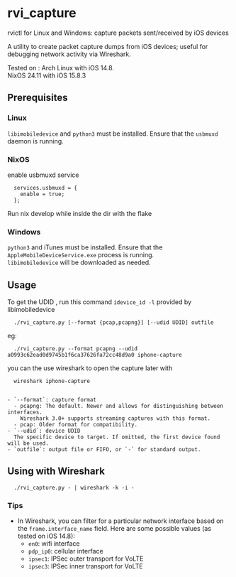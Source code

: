 # rvi_capture

rvictl for Linux and Windows: capture packets sent/received by iOS devices

A utility to create packet capture dumps from iOS devices; useful for debugging network activity via Wireshark.

Tested on :
  Arch Linux with iOS 14.8. <br>
  NixOS 24.11 with iOS 15.8.3

## Prerequisites

### Linux

`libimobiledevice` and `python3` must be installed. Ensure that the `usbmuxd` daemon is running.

### NixOS

enable usbmuxd service

```
  services.usbmuxd = {
    enable = true;
  };
```

Run nix develop while inside the dir with the flake

### Windows

`python3` and iTunes must be installed. Ensure that the `AppleMobileDeviceService.exe` process is running.  
`libimobiledevice` will be downloaded as needed.

## Usage

To get the UDID , run this command ```idevice_id -l``` provided by libimobiledevice

```
  ./rvi_capture.py [--format {pcap,pcapng}] [--udid UDID] outfile
```
eg:
```
  ./rvi_capture.py --format pcapng --udid a0993c62ead0d9745b1f6ca37626fa72cc48d9a0 iphone-capture
```
you can the use wireshark to open the capture later with 
```
  wireshark iphone-capture
```
```

- `--format`: capture format
  - pcapng: The default. Newer and allows for distinguishing between interfaces.
    Wireshark 3.0+ supports streaming captures with this format.
  - pcap: Older format for compatibility.
- `--udid`: device UDID  
  The specific device to target. If omitted, the first device found will be used.
- `outfile`: output file or FIFO, or `-` for standard output.
```

## Using with Wireshark

```
  ./rvi_capture.py - | wireshark -k -i -
```

### Tips

- In Wireshark, you can filter for a particular network interface based on the
  `frame.interface_name` field. Here are some possible values (as tested on iOS 14.8):
  - `en0`: wifi interface
  - `pdp_ip0`: cellular interface
  - `ipsec1`: IPSec outer transport for VoLTE
  - `ipsec3`: IPSec inner transport for VoLTE
